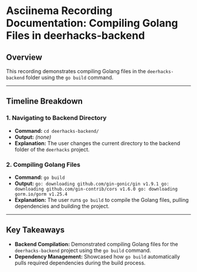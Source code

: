 # Asciinema Recording Documentation: Compiling Golang Files in deerhacks-backend

## Overview
This recording demonstrates compiling Golang files in the `deerhacks-backend` folder using the `go build` command.

---

## Timeline Breakdown

### 1. **Navigating to Backend Directory**
- **Command:** `cd deerhacks-backend/`
- **Output:** *(none)*
- **Explanation:** The user changes the current directory to the backend folder of the `deerhacks` project.

### 2. **Compiling Golang Files**
- **Command:** `go build`
- **Output:** `go: downloading github.com/gin-gonic/gin v1.9.1 go: downloading github.com/gin-contrib/cors v1.6.0 go: downloading gorm.io/gorm v1.25.4`
- **Explanation:** The user runs `go build` to compile the Golang files, pulling dependencies and building the project.

---

## Key Takeaways
- **Backend Compilation:** Demonstrated compiling Golang files for the `deerhacks-backend` project using the `go build` command.
- **Dependency Management:** Showcased how `go build` automatically pulls required dependencies during the build process.
